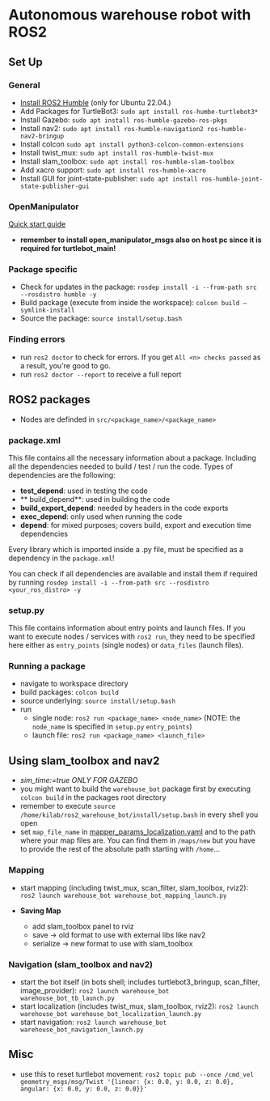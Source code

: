 # Autonomous warehouse robot with ROS2

## Set Up

### General 

- [Install ROS2 Humble](https://docs.ros.org/en/humble/Installation/Ubuntu-Install-Debs.html) (only for Ubuntu 22.04.)
- Add Packages for TurtleBot3: `sudo apt install ros-humbe-turtlebot3*`
- Install Gazebo: `sudo apt install ros-humble-gazebo-ros-pkgs`
- Install nav2: `sudo apt install ros-humble-navigation2 ros-humble-nav2-bringup`
- Install colcon `sudo apt install python3-colcon-common-extensions`
- Install twist_mux: `sudo apt install ros-humble-twist-mux`
- Install slam_toolbox: `sudo apt install ros-humble-slam-toolbox`
- Add xacro support: `sudo apt install ros-humble-xacro`
- Install GUI for joint-state-publisher: `sudo apt install ros-humble-joint-state-publisher-gui`

### OpenManipulator
[Quick start guide](https://emanual.robotis.com/docs/en/platform/openmanipulator_x/quick_start_guide/)
- **remember to install open_manipulator_msgs also on host pc since it is required for turtlebot_main!**

### Package specific

- Check for updates in the package: `rosdep install -i --from-path src --rosdistro humble -y`
- Build package (execute from inside the workspace): `colcon build —symlink-install`
- Source the package: `source install/setup.bash`

### Finding errors
- run `ros2 doctor` to check for errors. If you get `All <n> checks passed` as a result, you're good to go.
- run `ros2 doctor --report` to receive a full report

## ROS2 packages

- Nodes are definded in `src/<package_name>/<package_name>`

### package.xml

This file contains all the necessary information about a package. Including all the dependencies needed to build / test / run the code. Types of dependencies are the following:
- **test_depend**: used in testing the code
- ** build_depend**: used in building the code
- **build_export_depend**: needed by headers in the code exports
- **exec_depend**: only used when running the code
- **depend**: for mixed purposes; covers build, export and execution time dependencies

Every library which is imported inside a .py file, must be specified as a dependency in the `package.xml`!

You can check if all dependencies are available and install them if required by running `rosdep install -i --from-path src --rosdistro <your_ros_distro> -y`

### setup.py

This file contains information about entry points and launch files. If you want to execute nodes / services with `ros2 run`, they need to be specified here either as `entry_points` (single nodes) or `data_files` (launch files).

### Running a package
- navigate to workspace directory
- build packages: `colcon build`
- source underlying: `source install/setup.bash`
- run
  - single node: `ros2 run <package_name> <node_name>` (NOTE: the `node_name` is specified in `setup.py` `entry_points`)
  - launch file: `ros2 run <package_name> <launch_file>`

## Using slam_toolbox and nav2
- *sim_time:=true ONLY FOR GAZEBO*
- you might want to build the `warehouse_bot` package first by executing `colcon build` in the packages root directory 
- remember to execute `source /home/kilab/ros2_warehouse_bot/install/setup.bash` in every shell you open
- set `map_file_name` in [mapper_params_localization.yaml](./src/warehouse_bot/config/mapper_params_localization.yaml) and to the path where your map files are. You can find them in `/maps/new` but you have to provide the rest of the absolute path starting with `/home`...

### Mapping
- start mapping (including twist_mux, scan_filter, slam_toolbox, rviz2): `ros2 launch warehouse_bot warehouse_bot_mapping_launch.py`

- **Saving Map**
    - add slam_toolbox panel to rviz
    - save → old format to use with external libs like nav2
    - serialize → new format to use with slam_toolbox

### Navigation (slam_toolbox and nav2)
- start the bot itself (in bots shell; includes turtlebot3_bringup, scan_filter, image_provider): `ros2 launch warehouse_bot warehouse_bot_tb_launch.py`
- start localization (includes twist_mux, slam_toolbox, rviz2): `ros2 launch warehouse_bot warehouse_bot_localization_launch.py`
- start navigation: `ros2 launch warehouse_bot warehouse_bot_navigation_launch.py`

## Misc

- use this to reset turtlebot movement: `ros2 topic pub --once /cmd_vel geometry_msgs/msg/Twist '{linear: {x: 0.0, y: 0.0, z: 0.0}, angular: {x: 0.0, y: 0.0, z: 0.0}}'`